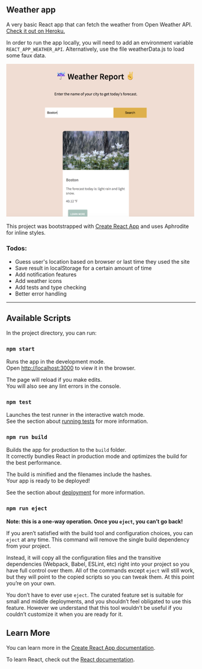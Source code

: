 ## Weather app

A very basic React app that can fetch the weather from Open Weather API. [Check it out on Heroku.](https://protected-hamlet-67701.herokuapp.com/)

In order to run the app locally, you will need to add an environment variable `REACT_APP_WEATHER_API`.
Alternatively, use the file weatherData.js to load some faux data.

<img src="https://github.com/antoniablair/react-weather/blob/master/src/images/screenshot.png" width="500">

This project was bootstrapped with [Create React App](https://github.com/facebook/create-react-app) and uses Aphrodite for inline styles. 

### Todos:
- Guess user's location based on browser or last time they used the site
- Save result in localStorage for a certain amount of time
- Add notification features
- Add weather icons
- Add tests and type checking
- Better error handling


-----

## Available Scripts

In the project directory, you can run:

### `npm start`

Runs the app in the development mode.<br>
Open [http://localhost:3000](http://localhost:3000) to view it in the browser.

The page will reload if you make edits.<br>
You will also see any lint errors in the console.

### `npm test`

Launches the test runner in the interactive watch mode.<br>
See the section about [running tests](https://facebook.github.io/create-react-app/docs/running-tests) for more information.

### `npm run build`

Builds the app for production to the `build` folder.<br>
It correctly bundles React in production mode and optimizes the build for the best performance.

The build is minified and the filenames include the hashes.<br>
Your app is ready to be deployed!

See the section about [deployment](https://facebook.github.io/create-react-app/docs/deployment) for more information.

### `npm run eject`

**Note: this is a one-way operation. Once you `eject`, you can’t go back!**

If you aren’t satisfied with the build tool and configuration choices, you can `eject` at any time. This command will remove the single build dependency from your project.

Instead, it will copy all the configuration files and the transitive dependencies (Webpack, Babel, ESLint, etc) right into your project so you have full control over them. All of the commands except `eject` will still work, but they will point to the copied scripts so you can tweak them. At this point you’re on your own.

You don’t have to ever use `eject`. The curated feature set is suitable for small and middle deployments, and you shouldn’t feel obligated to use this feature. However we understand that this tool wouldn’t be useful if you couldn’t customize it when you are ready for it.

## Learn More

You can learn more in the [Create React App documentation](https://facebook.github.io/create-react-app/docs/getting-started).

To learn React, check out the [React documentation](https://reactjs.org/).
